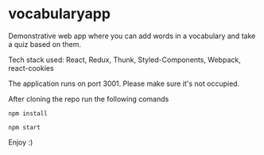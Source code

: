 # vocabularyapp

Demonstrative web app where you can add words in a vocabulary and take a quiz based on them.

Tech stack used: React, Redux, Thunk, Styled-Components, Webpack, react-cookies

The application runs on port 3001. Please make sure it's not occupied.

After cloning the repo run the following comands

    npm install

    npm start


Enjoy :)
